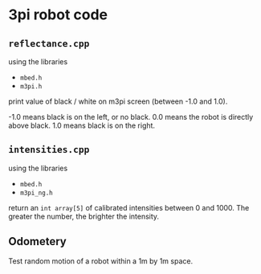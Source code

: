 # 3pi robot code

## `reflectance.cpp`

using the libraries
* `mbed.h`
* `m3pi.h`

print value of black / white on m3pi screen (between -1.0 and 1.0).

-1.0 means black is on the left, or no black.
0.0 means the robot is directly above black.
1.0 means black is on the right.

## `intensities.cpp`

using the libraries
* `mbed.h`
* `m3pi_ng.h`

return an `int array[5]` of calibrated intensities between 0 and 1000. The greater the number, the brighter the intensity.

## Odometery

Test random motion of a robot within a 1m by 1m space.